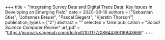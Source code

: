 +++
title = "Integrating Survey Data and Digital Trace Data: Key Issues in Developing an Emerging Field"
date = 2020-08-19
authors = ["Sebastian Stier", "Johannes Breuer", "Pascal Siegers", "Kjerstin Thorson"]
publication_types = ["2"]
abstract = ""
selected = false
publication = "*Social Science Computer Review*"
url_pdf = "https://journals.sagepub.com/doi/pdf/10.1177/0894439319843669"
+++